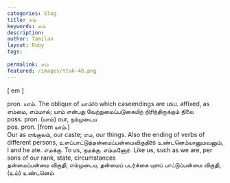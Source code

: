 ```yaml
---
categories: blog
title: எம்
keywords: எம்
description: 
author: Tamilan
layout: Ruby
tags: 
 
permalink: எம்
featured: /images/ttak-48.png
---
```

  
[ em ]  
  
pron. யாம். The oblique of யாம்to which caseendings are usu. affixed, as எம்மை, எம்மால்; யாம் என்பது வேற்றுமைப்படுகையிற் றிரிந்திருக்கும் நிலை  
poss. pron. (யாம்) our, நம்முடைய  
pos. pron. [from யாம்.]  
Our as எங்குலம், our caste; எம, our things. Also the ending of verbs of different persons, உளப்பாட்டுத்தன்மைப்பன்மைவிகுதிas உண்டனெம்யானுமவனும், I and he ate. எமக்கு. To us, நமக்கு. எம்மனோர். Like us, such as we are, per sons of our rank, state, circumstances  
தன்மைப்பன்மை விகுதி, எம்முடைய, தன்மைப் படர்க்கை யுளப் பாட்டுப்பன்மை விகுதி, (உம்) உண்டனெம்